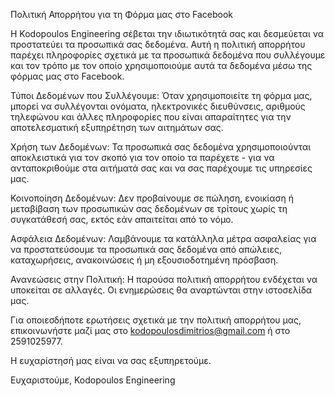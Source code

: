 Πολιτική Απορρήτου για τη Φόρμα μας στο Facebook

Η Kodopoulos Engineering σέβεται την ιδιωτικότητά σας και δεσμεύεται να προστατεύει τα προσωπικά σας δεδομένα. Αυτή η πολιτική απορρήτου παρέχει πληροφορίες σχετικά με τα προσωπικά δεδομένα που συλλέγουμε και τον τρόπο με τον οποίο χρησιμοποιούμε αυτά τα δεδομένα μέσω της φόρμας μας στο Facebook.

Τύποι Δεδομένων που Συλλέγουμε:
Όταν χρησιμοποιείτε τη φόρμα μας, μπορεί να συλλέγονται ονόματα, ηλεκτρονικές διευθύνσεις, αριθμούς τηλεφώνου και άλλες πληροφορίες που είναι απαραίτητες για την αποτελεσματική εξυπηρέτηση των αιτημάτων σας.

Χρήση των Δεδομένων:
Τα προσωπικά σας δεδομένα χρησιμοποιούνται αποκλειστικά για τον σκοπό για τον οποίο τα παρέχετε - για να ανταποκριθούμε στα αιτήματά σας και να σας παρέχουμε τις υπηρεσίες μας.

Κοινοποίηση Δεδομένων:
Δεν προβαίνουμε σε πώληση, ενοικίαση ή μεταβίβαση των προσωπικών σας δεδομένων σε τρίτους χωρίς τη συγκατάθεσή σας, εκτός εάν απαιτείται από το νόμο.

Ασφάλεια Δεδομένων:
Λαμβάνουμε τα κατάλληλα μέτρα ασφαλείας για να προστατεύσουμε τα προσωπικά σας δεδομένα από απώλειες, καταχωρήσεις, ανακοινώσεις ή μη εξουσιοδοτημένη πρόσβαση.

Ανανεώσεις στην Πολιτική:
Η παρούσα πολιτική απορρήτου ενδέχεται να υποκείται σε αλλαγές. Οι ενημερώσεις θα αναρτώνται στην ιστοσελίδα μας.

Για οποιεσδήποτε ερωτήσεις σχετικά με την πολιτική απορρήτου μας, επικοινωνήστε μαζί μας στο kodopoulosdimitrios@gmail.com ή στο 2591025977.

Η ευχαρίστησή μας είναι να σας εξυπηρετούμε.

Ευχαριστούμε,
Kodopoulos Engineering
